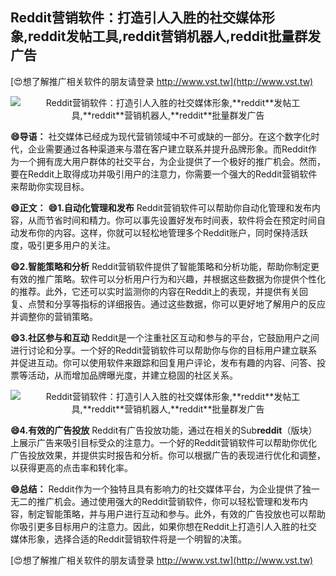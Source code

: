 ## **Reddit营销软件：打造引人入胜的社交媒体形象,**reddit**发帖工具,**reddit**营销机器人,**reddit**批量群发广告**

[😍想了解推广相关软件的朋友请登录 http://www.vst.tw](http://www.vst.tw)

 <center><img src="https://vst.tw/MP4/tuiguang/png/5.png" alt="Reddit营销软件：打造引人入胜的社交媒体形象,**reddit**发帖工具,**reddit**营销机器人,**reddit**批量群发广告"></center>

**😄导语：**
社交媒体已经成为现代营销领域中不可或缺的一部分。在这个数字化时代，企业需要通过各种渠道来与潜在客户建立联系并提升品牌形象。而Reddit作为一个拥有庞大用户群体的社交平台，为企业提供了一个极好的推广机会。然而，要在Reddit上取得成功并吸引用户的注意力，你需要一个强大的Reddit营销软件来帮助你实现目标。

**😄正文：**
**😄1.自动化管理和发布**
Reddit营销软件可以帮助你自动化管理和发布内容，从而节省时间和精力。你可以事先设置好发布时间表，软件将会在预定时间自动发布你的内容。这样，你就可以轻松地管理多个Reddit账户，同时保持活跃度，吸引更多用户的关注。

**😄2.智能策略和分析**
Reddit营销软件提供了智能策略和分析功能，帮助你制定更有效的推广策略。软件可以分析用户行为和兴趣，并根据这些数据为你提供个性化的推荐。此外，它还可以实时监测你的内容在Reddit上的表现，并提供有关回复、点赞和分享等指标的详细报告。通过这些数据，你可以更好地了解用户的反应并调整你的营销策略。

**😄3.社区参与和互动**
Reddit是一个注重社区互动和参与的平台，它鼓励用户之间进行讨论和分享。一个好的Reddit营销软件可以帮助你与你的目标用户建立联系并促进互动。你可以使用软件来跟踪和回复用户评论，发布有趣的内容、问答、投票等活动，从而增加品牌曝光度，并建立稳固的社区关系。

 <center><img src="https://vst.tw/MP4/tuiguang/png/0.png" alt="Reddit营销软件：打造引人入胜的社交媒体形象,**reddit**发帖工具,**reddit**营销机器人,**reddit**批量群发广告"></center>

**😄4.有效的广告投放**
Reddit有广告投放功能，通过在相关的Sub**reddit**（版块）上展示广告来吸引目标受众的注意力。一个好的Reddit营销软件可以帮助你优化广告投放效果，并提供实时报告和分析。你可以根据广告的表现进行优化和调整，以获得更高的点击率和转化率。

**😄总结：**
Reddit作为一个独特且具有影响力的社交媒体平台，为企业提供了独一无二的推广机会。通过使用强大的Reddit营销软件，你可以轻松管理和发布内容，制定智能策略，并与用户进行互动和参与。此外，有效的广告投放也可以帮助你吸引更多目标用户的注意力。因此，如果你想在Reddit上打造引人入胜的社交媒体形象，选择合适的Reddit营销软件将是一个明智的决策。

[😍想了解推广相关软件的朋友请登录 http://www.vst.tw](http://www.vst.tw)



